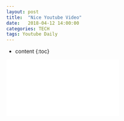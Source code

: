 ```yaml
---
layout: post
title:  "Nice Youtube Video"
date:   2018-04-12 14:00:00
categories: TECH
tags: Youtube Daily
---
```


* content
{:toc}

<div class="youtube_container">
<iframe src="//www.youtube.com/embed/3MRHcYtZjFY"
frameborder="0" allowfullscreen class="video"></iframe>
</div>
